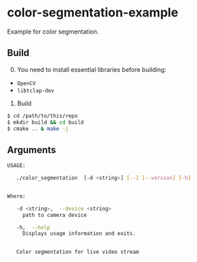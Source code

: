 # color-segmentation-example

Example for color segmentation.

## Build

0. You need to install essential libraries before building:

  - `OpenCV`
  - `libtclap-dev`

1. Build

  ```bash
  $ cd /path/to/this/repo
  $ mkdir build && cd build
  $ cmake .. & make -j
  ```

## Arguments

```bash
USAGE:

   ./color_segmentation  [-d <string>] [--] [--version] [-h]


Where:

   -d <string>,  --device <string>
     path to camera device

   -h,  --help
     Displays usage information and exits.


   Color segmentation for live video stream
```
